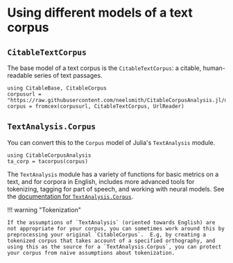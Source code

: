 # Using different models of a text corpus



## `CitableTextCorpus`

The base model of a text corpus is the `CitableTextCorpus`: a citable, human-readable series of text passages.  


```@example models
using CitableBase, CitableCorpus
corpusurl = "https://raw.githubusercontent.com/neelsmith/CitableCorpusAnalysis.jl/dev/test/data/gettysburg/gettysburgcorpus.cex"
corpus = fromcex(corpusurl, CitableTextCorpus, UrlReader)
```


## `TextAnalysis.Corpus`

You can convert this to the `Corpus`  model of Julia's `TextAnalysis` module.

```@example models
using CitableCorpusAnalysis
ta_corp = tacorpus(corpus)
```

The `TextAnalysis` module has a variety of functions for basic metrics on a text, and for corpora in English, includes more advanced tools for tokenizing, tagging for part of speech, and working with neural models.  See the [documentation for `TextAnalysis.Corpus`](https://docs.juliahub.com/TextAnalysis/5Mwet/0.7.3/).

!!! warning "Tokenization"

    If the assumptions of `TextAnalysis` (oriented towards English) are not appropriate for your corpus, you can sometimes work around this by preprocessing your original `CitableCorpus`.  E.g, by creating a tokenized corpus that takes account of a specified orthography, and using this as the source for a `TextAnalysis.Corpus`, you can protect your corpus from naive assumptions about tokenization.
